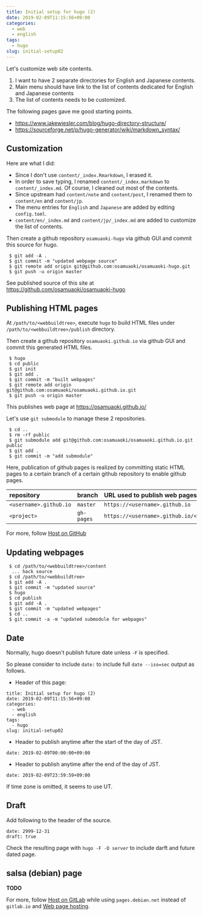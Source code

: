 ```yaml
---
title: Initial setup for hugo (2)
date: 2019-02-09T11:15:56+09:00
categories:
  - web
  - english
tags:
  - hugo
slug: initial-setup02
---
```


Let's customize web site contents.

  1. I want to have 2 separate directories for English and Japanese contents.
  1. Main menu should have link to the list of contents dedicated for English
     and Japanese contents
  1. The list of contents needs to be customized.

The following pages gave me good starting points.

  * https://www.jakewiesler.com/blog/hugo-directory-structure/
  * https://sourceforge.net/p/hugo-generator/wiki/markdown_syntax/

## Customization

Here are what I did:

* Since I don't use `content/_index.Rmarkdown`, I erased it.
* In order to save typing, I renamed `content/_index.markdown` to
`content/_index.md`.  Of course, I cleaned out most of the contents.
* Since upstream had `content/note` and `content/post`, I renamed them to
`content/en` and `content/jp`.
* The menu entries for `English` and `Japanese` are added by editing
`config.toml`.
* `content/en/_index.md` and `content/jp/_index.md` are added to customize the
list of contents.

Then create a github repository `osamuaoki-hugo` via github GUI and commit this
source for hugo.

```
 $ git add -A .
 $ git commit -m "updated webpage source"
 $ git remote add origin git@github.com:osamuaoki/osamuaoki-hugo.git
 $ git push -u origin master
```

See published source of this site at
https://github.com/osamuaoki/osamuaoki-hugo

## Publishing HTML pages

At `/path/to/<webbuildtree>`, execute `hugo` to build HTML files under
`/path/to/<webbuildtree>/publish` directory.

Then create a github repository `osamuaoki.github.io` via github GUI and commit
this generated HTML files.

```
 $ hugo
 $ cd public
 $ git init
 $ git add .
 $ git commit -m "built webpages"
 $ git remote add origin git@github.com:osamuaoki/osamuaoki.github.io.git
 $ git push -u origin master
```

This publishes web page at https://osamuaoki.github.io/

Let's use  `git submodule` to manage these 2 repositories.

```
 $ cd ..
 $ rm -rf public
 $ git submodule add git@github.com:osamuaoki/osamuaoki.github.io.git public
 $ git add .
 $ git commit -m "add submodule"
```

Here, publication of github pages is realized by committing static HTML pages
to a certain branch of a certain github repository to enable github pages.


| repository            | branch      | URL used to publish web pages           |
|:----------------------|:------------|:----------------------------------------|
| `<username>.github.io`| `master`    | `https://<username>.github.io`          |
| `<project>`           | `gh-pages`  | `https://<username>.github.io/<project>`|

For more, follow
[Host on GitHub](https://gohugo.io/hosting-and-deployment/hosting-on-github/)

## Updating webpages

```
 $ cd /path/to/<webbuildtree>/content
  ... hack source
 $ cd /path/to/<webbuildtree>
 $ git add -A .
 $ git commit -m "updated source"
 $ hugo
 $ cd publish
 $ git add -A .
 $ git commit -m "updated webpages"
 $ cd ..
 $ git commit -a -m "updated submodule for webpages"
```

## Date

Normally, hugo doesn't publish future date unless `-F` is specified.

So please consider to include `date:` to include full `date --iso=sec` output
as follows.

* Header of this page:
```
title: Initial setup for hugo (2)
date: 2019-02-09T11:15:56+09:00
categories:
  - web
  - english
tags:
  - hugo
slug: initial-setup02
```

* Header to publish anytime after the start of the day of JST.
```
date: 2019-02-09T00:00:00+09:00
```

* Header to publish anytime after the end of the day of JST.
```
date: 2019-02-09T23:59:59+09:00
```
If time zone is omitted, it seems to use UT.

## Draft

Add following to the header of the source.

```
date: 2999-12-31
draft: true
```

Check the resulting page with `hugo -F -D server` to include darft and future
dated page.

## salsa (debian) page

**TODO**

For more, follow
[Host on GitLab](https://gohugo.io/hosting-and-deployment/hosting-on-gitlab/)
while using `pages.debian.net` instead of `gitlab.io` and [Web page
hosting](https://wiki.debian.org/Salsa/Doc#Web_page_hosting).

<!-- vim: se ai tw=79: -->

